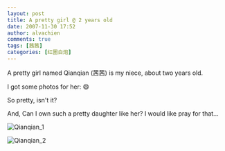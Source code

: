 ```yaml
---
layout: post
title: A pretty girl @ 2 years old
date: 2007-11-30 17:52
author: alvachien
comments: true
tags: [茜茜]
categories: [红圈白炮]
---
```


A pretty girl named Qianqian (茜茜) is my niece, about two years old.

I got some photos for her: :smile:

So pretty, isn't it?
 
And, Can I own such a pretty daughter like her? I would like pray for that...

![Qianqian_1](http://farm3.static.flickr.com/2290/2065244449_1dfface029_b.jpg)


![Qianqian_2](http://farm3.static.flickr.com/2216/2065244081_02fe5be649_b.jpg)


